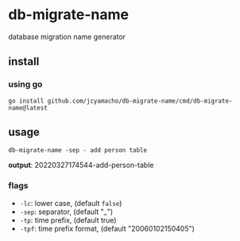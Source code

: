 # db-migrate-name

database migration name generator

## install

### using go

```
go install github.com/jcyamacho/db-migrate-name/cmd/db-migrate-name@latest
```

## usage

```
db-migrate-name -sep - add person table
```

**output**: 20220327174544-add-person-table

### flags

-   `-lc`: lower case, (default `false`)
-   `-sep`: separator, (default "\_")
-   `-tp`: time prefix, (default true)
-   `-tpf`: time prefix format, (default "20060102150405")
